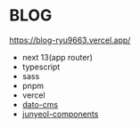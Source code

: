 # BLOG

<https://blog-ryu9663.vercel.app/>

- next 13(app router)
- typescript
- sass
- pnpm
- vercel
- [dato-cms](https://www.datocms.com/)
- [junyeol-components](https://www.npmjs.com/package/junyeol-components)
